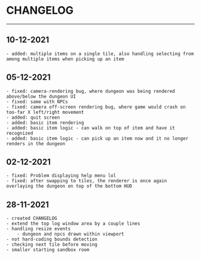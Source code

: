 
# CHANGELOG

-----

## 10-12-2021
    - added: multiple items on a single tile, also handling selecting from among multiple items when picking up an item

## 05-12-2021
    - fixed: camera-rendering bug, where dungeon was being rendered above/below the dungeon UI
    - fixed: same with NPCs
    - fixed: camera off-screen rendering bug, where game would crash on too-far X left/right movement
    - added: quit screen
    - added: basic item rendering
    - added: basic item logic - can walk on top of item and have it recognized
    - added: basic item logic - can pick up an item now and it no longer renders in the dungeon

## 02-12-2021
    - fixed: Problem displaying help menu lol
    - fixed: after swapping to tiles, the renderer is once again overlaying the dungeon on top of the bottom HUD

## 28-11-2021
    - created CHANGELOG
    - extend the top log window area by a couple lines
    - handling resize events
        - dungeon and npcs drawn within viewport
    - not hard-coding bounds detection
    - checking next tile before moving
    - smaller starting sandbox room
